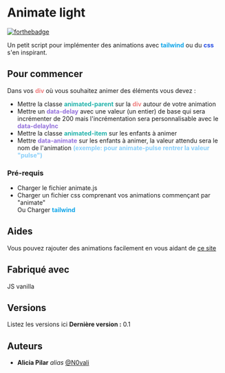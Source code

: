 # Animate light

[![forthebadge](http://forthebadge.com/images/badges/built-with-love.svg)](http://forthebadge.com) 

Un petit script pour implémenter des animations avec <span style="color:#0ea5e9;font-weight:bold">tailwind</span> ou du 
<span style="color:#264DE4;font-weight:bold">css</span> s'en inspirant.

## Pour commencer

Dans vos <span style="color:lightcoral;font-weight:bold">div</span> où vous souhaitez animer des éléments vous devez :
<ul>
<li>Mettre la classe <span style="color:lightseagreen;font-weight:bold">animated-parent</span> sur la 
<span style="color:lightcoral;font-weight:bold">div</span> autour de votre animation</li>
<li>Mettre un <span style="color:mediumpurple;font-weight:bold">data-delay</span> 
avec une valeur (un entier) de base qui sera incrémenter de 200 mais l'incrémentation sera personnalisable avec le 
<span style="color:mediumpurple;font-weight:bold">data-delayInc</span></li>
<li>Mettre la classe <span style="color: lightseagreen;font-weight: bold">animated-item</span> sur les enfants à animer</li>
<li>Mettre  <span style="color: mediumpurple;font-weight: bold">data-animate</span> sur les enfants à animer, la valeur 
attendu sera le nom de l'animation <span style="color: lightskyblue;font-weight: bold">(exemple: pour animate-pulse rentrer la valeur "pulse")
</span></li>
</ul>



### Pré-requis

<ul>
<li>Charger le fichier animate.js</li>
<li>Charger un fichier css comprenant vos animations commençant par "animate"<br> Ou Charger <span style="color:#0ea5e9;font-weight:bold">tailwind</span></li>
</ul>

## Aides
Vous pouvez rajouter des animations facilement en vous aidant de <a href="https://www.theappguruz.com/tag-tools/web/CSSAnimations/">ce site</a>
## Fabriqué avec
 JS vanilla
## Versions
Listez les versions ici
**Dernière version :** 0.1

## Auteurs
* **Alicia Pilar** _alias_ [@N0vali](https://github.com/N0vali?)
